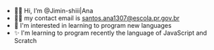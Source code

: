 - 👋🏼 Hi, I’m @Jimin-shiii|Ana 
- 👍🏼 my contact email is santos.ana1307@escola.pr.gov.br
- 👀 I'm interested in learning to program new languages
- ✨ I'm learning to program recently the language of JavaScript and Scratch




